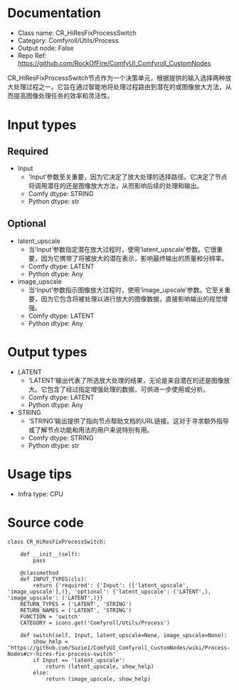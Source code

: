# Documentation
- Class name: CR_HiResFixProcessSwitch
- Category: Comfyroll/Utils/Process
- Output node: False
- Repo Ref: https://github.com/RockOfFire/ComfyUI_Comfyroll_CustomNodes

CR_HiResFixProcessSwitch节点作为一个决策单元，根据提供的输入选择两种放大处理过程之一。它旨在通过智能地将处理过程路由到潜在的或图像放大方法，从而提高图像处理任务的效率和灵活性。

# Input types
## Required
- Input
    - ‘Input’参数至关重要，因为它决定了放大处理的选择路径。它决定了节点将调用潜在的还是图像放大方法，从而影响后续的处理和输出。
    - Comfy dtype: STRING
    - Python dtype: str
## Optional
- latent_upscale
    - 当‘Input’参数指定潜在放大过程时，使用‘latent_upscale’参数。它很重要，因为它携带了将被放大的潜在表示，影响最终输出的质量和分辨率。
    - Comfy dtype: LATENT
    - Python dtype: Any
- image_upscale
    - 当‘Input’参数指示图像放大过程时，使用‘image_upscale’参数。它至关重要，因为它包含将被处理以进行放大的图像数据，直接影响输出的视觉增强。
    - Comfy dtype: LATENT
    - Python dtype: Any

# Output types
- LATENT
    - ‘LATENT’输出代表了所选放大处理的结果，无论是来自潜在的还是图像放大。它包含了经过指定增强处理的数据，可供进一步使用或分析。
    - Comfy dtype: LATENT
    - Python dtype: Any
- STRING
    - ‘STRING’输出提供了指向节点帮助文档的URL链接。这对于寻求额外指导或了解节点功能和用法的用户来说特别有用。
    - Comfy dtype: STRING
    - Python dtype: str

# Usage tips
- Infra type: CPU

# Source code
```
class CR_HiResFixProcessSwitch:

    def __init__(self):
        pass

    @classmethod
    def INPUT_TYPES(cls):
        return {'required': {'Input': (['latent_upscale', 'image_upscale'],)}, 'optional': {'latent_upscale': ('LATENT',), 'image_upscale': ('LATENT',)}}
    RETURN_TYPES = ('LATENT', 'STRING')
    RETURN_NAMES = ('LATENT', 'STRING')
    FUNCTION = 'switch'
    CATEGORY = icons.get('Comfyroll/Utils/Process')

    def switch(self, Input, latent_upscale=None, image_upscale=None):
        show_help = 'https://github.com/Suzie1/ComfyUI_Comfyroll_CustomNodes/wiki/Process-Nodes#cr-hires-fix-process-switch'
        if Input == 'latent_upscale':
            return (latent_upscale, show_help)
        else:
            return (image_upscale, show_help)
```